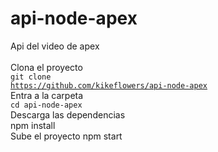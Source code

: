 # api-node-apex
Api del video de apex
<br><br>
Clona el proyecto<br>
<code>git clone https://github.com/kikeflowers/api-node-apex</code>
<br>
Entra a la carpeta<br>
<code>cd api-node-apex</code>
<br>
Descarga las dependencias<br>
npm install
<br>
Sube el proyecto
npm start 
<br>